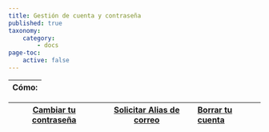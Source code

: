```yaml
---
title: Gestión de cuenta y contraseña
published: true
taxonomy:
    category:
        - docs
page-toc:
    active: false
---
```


|**Cómo:**|
|:--:|

|**[Cambiar tu contraseña](password-change)**|**[Solicitar Alias de correo](alias-request)**|**[Borrar tu cuenta](account-deletion)**|
|:--:|:--:|:--|
